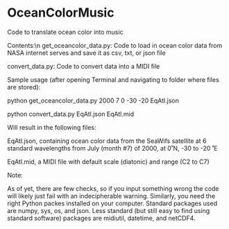 # OceanColorMusic
Code to translate ocean color into music

Contents:\n
get_oceancolor_data.py: Code to load in ocean color data from NASA internet serves and save it as csv, txt, or json file

convert_data.py: Code to convert data into a MIDI file

Sample usage (after opening Terminal and navigating to folder where files are stored):

  python get_oceancolor_data.py 2000 7 0 -30 -20 EqAtl.json
  
  python convert_data.py EqAtl.json EqAtl.mid
  
Will result in the following files:

  EqAtl.json, containing ocean color data from the SeaWifs satellite at 6 standard wavelengths from July (month #7) of 2000, at 0˚N, -30 to -20 ˚E
  
  EqAtl.mid, a MIDI file with default scale (diatonic) and range (C2 to C7)
  
  
Note:

As of yet, there are few checks, so if you input something wrong the code will likely just fail with an indecipherable warning. Similarly, you need the right Python packes installed on your computer. Standard packages used are numpy, sys, os, and json. Less standard (but still easy to find using standard software) packages are midiutil, datetime, and netCDF4.
